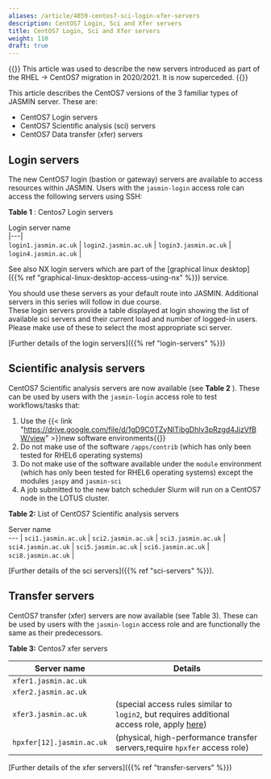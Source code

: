 ```yaml
---
aliases: /article/4859-centos7-sci-login-xfer-servers
description: CentOS7 Login, Sci and Xfer servers
title: CentOS7 Login, Sci and Xfer servers
weight: 110
draft: true
---
```


{{<alert type="info">}}
This article was used to describe the new servers introduced as part of the RHEL -> CentOS7 migration in 2020/2021. It is now superceded.
{{</alert>}}

This article describes the CentOS7 versions of the 3 familiar
types of JASMIN server. These are:

- CentOS7 Login servers
- CentOS7 Scientific analysis (sci) servers
- CentOS7 Data transfer (xfer) servers 

## Login servers

The new CentOS7 login (bastion or gateway) servers are available to access
resources within JASMIN. Users with the `jasmin-login` access role
can access the following servers using SSH:

**Table 1** : Centos7 Login servers

Login server name  
|---|  
`login1.jasmin.ac.uk` |
`login2.jasmin.ac.uk` | 
`login3.jasmin.ac.uk` |  
`login4.jasmin.ac.uk` |  
  
See also NX login servers which are part of the [graphical linux desktop]({{% ref "graphical-linux-desktop-access-using-nx" %}}) service.

You should use these servers as your default route into JASMIN.
Additional servers in this series will follow in due course.  
These login servers provide a table displayed at login showing the
list of available sci servers and their current load and number of logged-in
users. Please make use of these to select the most appropriate sci server.

[Further details of the login servers]({{% ref "login-servers" %}})

## Scientific analysis servers

CentOS7 Scientific analysis servers are now available (see **Table 2** ).
These can be used by users with the `jasmin-login` access role to test
workflows/tasks that:

1. Use the {{< link "https://drive.google.com/file/d/1gD9C0TZyNITibgDhlv3pRzgd4JjzVfBW/view" >}}new software environments{{</link>}}
2. Do not make use of the software `/apps/contrib` (which has only been tested for RHEL6 operating systems)
3. Do not make use of the software available under the `module` environment (which has only been tested for RHEL6 operating systems) except the modules `jaspy` and `jasmin-sci`
4. A job submitted to the new batch scheduler Slurm will run on a CentOS7 node in the LOTUS cluster.

**Table 2:** List of CentOS7 Scientific analysis servers

Server name  
--- |
`sci1.jasmin.ac.uk`  |
`sci2.jasmin.ac.uk`  |
`sci3.jasmin.ac.uk`  |
`sci4.jasmin.ac.uk`  |
`sci5.jasmin.ac.uk`  |
`sci6.jasmin.ac.uk`  |
`sci8.jasmin.ac.uk`  |
  
[Further details of the sci servers]({{% ref "sci-servers" %}}).

## Transfer servers

CentOS7 transfer (xfer) servers are now available (see Table 3). These can
be used by users with the `jasmin-login` access role and are functionally the
same as their predecessors.

**Table 3:** Centos7 xfer servers

Server name  | Details
---  | --- |
`xfer1.jasmin.ac.uk`  |
`xfer2.jasmin.ac.uk`  |
`xfer3.jasmin.ac.uk` | (special access rules similar to `login2`, but requires additional access role, apply [here](https://accounts.jasmin.ac.uk/services/additional_services/xfer-sp))  
`hpxfer[12].jasmin.ac.uk` | (physical, high-performance transfer servers,require `hpxfer` access role)  |
  
[Further details of the xfer servers]({{% ref "transfer-servers" %}})
